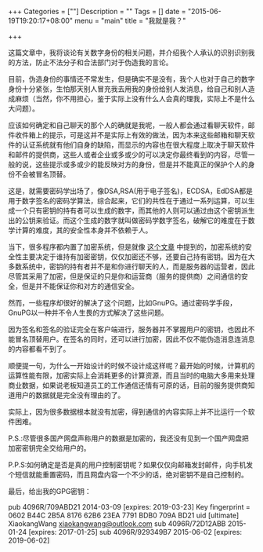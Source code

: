 ﻿+++
Categories = [""]
Description = ""
Tags = []
date = "2015-06-19T19:20:17+08:00"
menu = "main"
title = "我就是我？"

+++

这篇文章中，我将谈论有关数字身份的相关问题，并介绍我个人承认的识别识别我的方法，防止不法分子和合法部门对于伪造我的言论。

目前，伪造身份的事情还不常发生，但是确实不是没有，我个人也对于自己的数字身份十分紧张，生怕那天别人冒充我去用我的身份给别人发消息，给自己和别人造成麻烦（当然，你不用担心，鉴于实际上没有什么人会真的理我，实际上不是什么大问题）。

应该如何确定和自己聊天的那个人的确就是我呢，一般人都会通过看聊天软件，邮件收件箱上的提示，可是这并不是实际上有效的做法，因为本来这些邮箱和聊天软件的认证系统就有他们自身的缺陷，而显示的内容也在很大程度上取决于聊天软件和邮件的提供商，这些人或者企业或多或少的可以决定你最终看到的内容，尽管一般的说，这些提示或多或少的能反映对方的身份，但是并不能真正的保护个人的身份不会被冒名顶替。

这是，就需要密码学出场了，像DSA,RSA(用于电子签名)，ECDSA，EdDSA都是用于数字签名的密码学算法，综合起来，它们的共性在于通过一系列运算，可以生成一个只有密钥的持有者可以生成的数字，而其他的人则可以通过由这个密钥派生出的公钥来验证。而这个生成的数字就叫做密码学数字签名，破解它的难度在于数学计算的难度，其的安全性本身并不依赖于人。

当下，很多程序都内置了加密系统，但是就像 [这个文章](https://technet.microsoft.com/en-us/library/hh278941.aspx) 中提到的，加密系统的安全性主要决定于谁持有加密密钥，仅仅加密还不够，还要自己持有密钥。因为在大多数系统中，密钥的持有者并不是和你进行聊天的人，而是服务器的运营者，因此尽管其采用了加密，但是保证的只是你和运营商（服务的提供商）之间通信的安全，但是并不能保证你和对方的通信安全。

然而，一些程序却很好的解决了这个问题，比如GnuPG。通过密码学手段，GnuPG以一种并不令人生畏的方式解决了这些问题。

因为签名和签名的验证完全在客户端进行，服务器并不掌握用户的密钥，也因此不能冒名顶替用户。在签名的同时，还可以进行加密，因此不仅不能伪造消息连消息的内容都看不到了。

顺便提一句，为什么一开始设计的时候不设计成这样呢？最开始的时候，计算机的运算性能有限，加密实际上会消耗更多的计算资源，而且当时的电脑大多用来处理商业数据，如果说老板知道员工的工作通信还情有可原的话，目前的服务提供商知道用户的数据就是完全没有理由的了。

实际上，因为很多数据根本就没有加密，得到通信的内容实际上并不比运行一个软件困难。

P.S.:尽管很多国产网盘声称用户的数据是加密的，我还没有见到一个国产网盘把加密密钥完全交给用户的。

P.P.S:如何确定是否是真的用户控制密钥呢？如果仅仅向邮箱发封邮件，向手机发个短信就能重置密码，而且网盘内容一个不少的话，绝对密钥不是自己控制的。

最后，给出我的GPG密钥：

pub   4096R/709ABD21 2014-03-09 [expires: 2019-03-23]
      Key fingerprint = 0602 B44C 2B5A 8176 62B6  23EA 7791 BDB0 709A BD21
uid       [ultimate] XiaokangWang <xiaokangwang@outlook.com>
sub   4096R/72D12ABB 2015-01-24 [expires: 2017-01-25]
sub   4096R/929349B7 2015-06-02 [expires: 2019-06-02]
